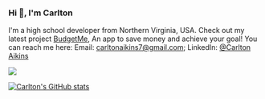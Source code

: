 <h3 display="inline">Hi 👋, I'm Carlton</h1>

<p>I'm a high school developer from Northern Virginia, USA. Check out my latest project <a href="https://github.com/31Carlton7/budgetme">BudgetMe</a>, An app to save money and achieve your goal! You can reach me here: Email: <a href="mailto:carltonaikins7@gmail.com">carltonaikins7@gmail.com</a>; LinkedIn: <a href="https://www.linkedin.com/in/carlton-aikins-a34a14226/">@Carlton Aikins</a></p>

![](https://komarev.com/ghpvc/?username=31carlton7&style=flat)

[![Carlton's GitHub stats](https://github-readme-stats.vercel.app/api?username=31carlton7)](https://github.com/anuraghazra/github-readme-stats)
